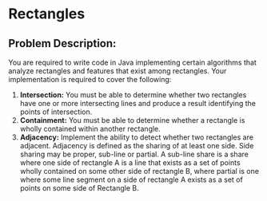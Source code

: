 # Rectangles

## Problem Description:

You are required to write code in Java implementing certain algorithms that analyze rectangles and features that exist 
among rectangles. Your implementation is required to cover the following:

1. **Intersection:** You must be able to determine whether two rectangles have one or more intersecting lines and
                     produce a result identifying the points of intersection.
2. **Containment:** You must be able to determine whether a rectangle is wholly contained within another rectangle.
3. **Adjacency:** Implement the ability to detect whether two rectangles are adjacent. Adjacency is defined as the
                  sharing of at least one side. Side sharing may be proper, sub-line or partial. 
                  A sub-line share is a share where one side of rectangle A is a line that exists as a set of points
                  wholly contained on some other side of rectangle B, where partial is one where some line segment on
                  a side of rectangle A exists as a set of points on some side of Rectangle B. 
